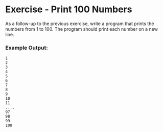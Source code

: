# Exercise - Print 100 Numbers

As a follow-up to the previous exercise, write a program that prints the numbers from 1 to 100. The program should print each number on a new line.

### Example Output:
```
1
2
3
4
5
6
7
8
9
10
11
....
97
98
99
100
```

